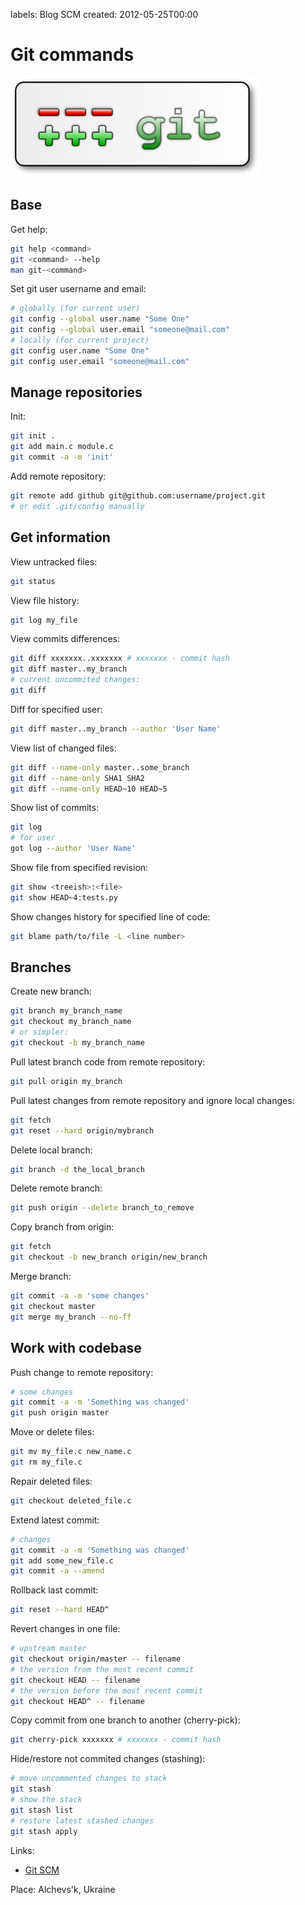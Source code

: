 labels: Blog
        SCM
created: 2012-05-25T00:00

# Git commands

![Git SCM](git.png)

## Base

Get help:
```bash
git help <command>
git <command> --help
man git-<command>
```

Set git user username and email:
```bash
# globally (for current user)
git config --global user.name "Some One"
git config --global user.email "someone@mail.com"
# locally (for current project)
git config user.name "Some One"
git config user.email "someone@mail.com"
```

## Manage repositories

Init:
```bash
git init .
git add main.c module.c
git commit -a -m 'init'
```

Add remote repository:
```bash
git remote add github git@github.com:username/project.git
# or edit .git/config manually
```

## Get information

View untracked files:
```bash
git status
```

View file history:
```bash
git log my_file
```

View commits differences:
```bash
git diff xxxxxxx..xxxxxxx # xxxxxxx - commit hash
git diff master..my_branch
# current uncommited changes:
git diff
```

Diff for specified user:
```bash
git diff master..my_branch --author 'User Name'
```

View list of changed files:
```bash
git diff --name-only master..some_branch
git diff --name-only SHA1 SHA2
git diff --name-only HEAD~10 HEAD~5
```

Show list of commits:
```bash
git log
# for user
got log --author 'User Name'
```

Show file from specified revision:
```bash
git show <treeish>:<file>
git show HEAD~4:tests.py
```

Show changes history for specified line of code:
```bash
git blame path/to/file -L <line number>
```

## Branches

Create new branch:
```bash
git branch my_branch_name
git checkout my_branch_name
# or simpler:
git checkout -b my_branch_name
```

Pull latest branch code from remote repository:
```bash
git pull origin my_branch
```

Pull latest changes from remote repository and ignore local changes:
```bash
git fetch
git reset --hard origin/mybranch
```

Delete local branch:
```bash
git branch -d the_local_branch
```

Delete remote branch:
```bash
git push origin --delete branch_to_remove
```

Copy branch from origin:
```bash
git fetch
git checkout -b new_branch origin/new_branch
```

Merge branch:
```bash
git commit -a -m 'some changes'
git checkout master
git merge my_branch --no-ff
```

## Work with codebase

Push change to remote repository:
```bash
# some changes
git commit -a -m 'Something was changed'
git push origin master
```

Move or delete files:
```bash
git mv my_file.c new_name.c
git rm my_file.c
```

Repair deleted files:
```bash
git checkout deleted_file.c
```

Extend latest commit:
```bash
# changes
git commit -a -m 'Something was changed'
git add some_new_file.c
git commit -a --amend
```

Rollback last commit:
```bash
git reset --hard HEAD^
```

Revert changes in one file:
```bash
# upstream master
git checkout origin/master -- filename
# the version from the most recent commit
git checkout HEAD -- filename
# the version before the most recent commit
git checkout HEAD^ -- filename
```

Copy commit from one branch to another (cherry-pick):
```bash
git cherry-pick xxxxxxx # xxxxxxx - commit hash
```

Hide/restore not commited changes (stashing):
```bash
# move uncommented changes to stack
git stash
# show the stack
git stash list
# restore latest stashed changes
git stash apply
```

Links:

- [Git SCM](http://git-scm.com/)

Place: Alchevs'k, Ukraine
